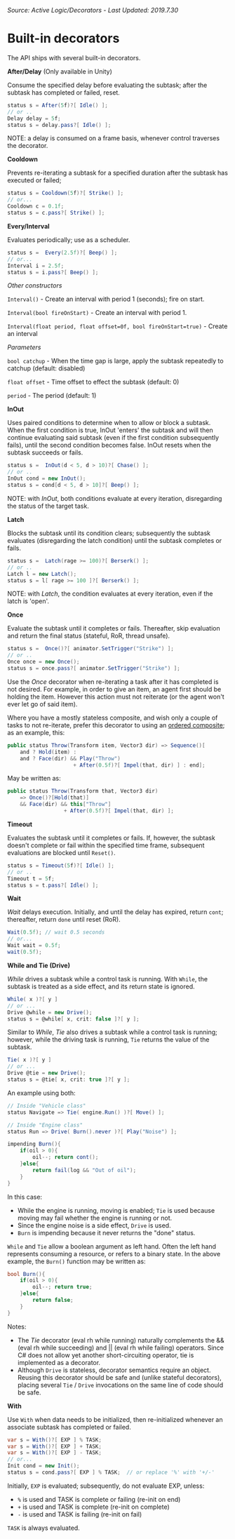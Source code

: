 *Source: Active Logic/Decorators - Last Updated: 2019.7.30*

# Built-in decorators

The API ships with several built-in decorators.

**After/Delay** (Only available in Unity)

Consume the specified delay before evaluating the subtask; after the subtask has completed or failed, reset.

```cs
status s = After(5f)?[ Idle() ];
// or ..
Delay delay = 5f;
status s = delay.pass?[ Idle() ];
````

NOTE: a delay is consumed on a frame basis, whenever control traverses the decorator.

**Cooldown**

Prevents re-iterating a subtask for a specified duration after the subtask has executed or failed;

```cs
status s = Cooldown(5f)?[ Strike() ];
// or...
Cooldown c = 0.1f;
status s = c.pass?[ Strike() ];
```

**Every/Interval**

Evaluates periodically; use as a scheduler.

```cs
status s =  Every(2.5f)?[ Beep() ];
// or...
Interval i = 2.5f;
status s = i.pass?[ Beep() ];
````

*Other constructors*

`Interval()` - Create an interval with period 1 (seconds); fire on start.

`Interval(bool fireOnStart)` - Create an interval with period 1.

`Interval(float period, float offset=0f, bool fireOnStart=true)` - Create an interval

*Parameters*

`bool catchup` - When the time gap is large, apply the subtask repeatedly to catchup (default: disabled)

`float offset` - Time offset to effect the subtask (default: 0)

`period` - The period (default: 1)

**InOut**

Uses paired conditions to determine when to allow or block a subtask. When the first condition is true, InOut 'enters' the subtask and will then continue evaluating said subtask (even if the first condition subsequently fails), until the second condition becomes false.
InOut resets when the subtask succeeds or fails.

```cs
status s =  InOut(d < 5, d > 10)?[ Chase() ];
// or ..
InOut cond = new InOut();
status s = cond[d < 5, d > 10]?[ Beep() ];
````

NOTE: with *InOut*, both conditions evaluate at every iteration, disregarding the status of the target task.

**Latch**

Blocks the subtask until its condition clears; subsequently the subtask evaluates (disregarding the latch condition) until the subtask completes or fails.

```cs
status s =  Latch(rage >= 100)?[ Berserk() ];
// or ..
Latch l = new Latch();
status s = l[ rage >= 100 ]?[ Berserk() ];
````

NOTE: with *Latch*, the condition evaluates at every iteration, even if the latch is 'open'.

**Once**

Evaluate the subtask until it completes or fails. Thereafter, skip evaluation and return the final status (stateful, RoR, thread unsafe).

```cs
status s =  Once()?[ animator.SetTrigger("Strike") ];
// or ..
Once once = new Once();
status s = once.pass?[ animator.SetTrigger("Strike") ];
````

Use the *Once* decorator when re-iterating a task after it has completed is not desired. For example, in order to give an item, an agent first should be holding the item. However this action must not reiterate (or the agent won't ever let go of said item).

Where you have a mostly stateless composite, and wish only a couple of tasks to not re-iterate, prefer this decorator to using an  [ordered composite](OrderedComposites.md); as an example, this:

```cs
public status Throw(Transform item, Vector3 dir) => Sequence()[
    and ? Hold(item) :
    and ? Face(dir) && Play("Throw")
                     + After(0.5f)?[ Impel(that, dir) ] : end];
```

May be written as:

```cs
public status Throw(Transform that, Vector3 dir)
    => Once()?[Hold(that)]
    && Face(dir) && this["Throw"]
                  + After(0.5f)?[ Impel(that, dir) ];
```

**Timeout**

Evaluates the subtask until it completes or fails. If, however, the subtask doesn't complete or fail within the specified time frame, subsequent evaluations are blocked until `Reset()`.

```cs
status s = Timeout(5f)?[ Idle() ];
// or ..
Timeout t = 5f;
status s = t.pass?[ Idle() ];
````

**Wait**

*Wait* delays execution.
Initially, and until the delay has expired, return `cont`; thereafter, return `done` until reset (RoR).

```cs
Wait(0.5f); // wait 0.5 seconds
// or...
Wait wait = 0.5f;
wait(0.5f);
```

**While and Tie (Drive)**

*While* drives a subtask while a control task is running. With `While`, the subtask is treated as a side effect, and its return state is ignored.

```cs
While( x )?[ y ]
// or ...
Drive @while = new Drive();
status s = @while[ x, crit: false ]?[ y ];
```

Similar to *While*, *Tie* also drives a subtask while a control task is running; however, while the driving task is running, `Tie` returns the value of the subtask.

```cs
Tie( x )?[ y ]
// or ...
Drive @tie = new Drive();
status s = @tie[ x, crit: true ]?[ y ];
```

An example using both:

```cs
// Inside "Vehicle class"
status Navigate => Tie( engine.Run() )?[ Move() ];

// Inside "Engine class"
status Run => Drive( Burn().never )?[ Play("Noise") ];

impending Burn(){
    if(oil > 0){
        oil--; return cont();
    }else{
        return fail(log && "Out of oil");
    }
}
```

In this case:
- While the engine is running, moving is enabled; `Tie` is used because moving may fail whether the engine is running or not.
- Since the engine noise is a side effect, `Drive` is used.
- `Burn` is impending because it never returns the "done" status.

`While` and `Tie` allow a boolean argument as left hand. Often the left hand represents consuming a resource, or refers to a binary state. In the above example, the `Burn()` function may be written as:

```cs
bool Burn(){
    if(oil > 0){
        oil--; return true;
    }else{
        return false;
    }
}
```

Notes:

- The *Tie* decorator (eval rh while running) naturally complements the && (eval rh while succeeding) and || (eval rh while failing) operators. Since C# does not allow yet another short-circuiting operator, tie is implemented as a decorator.
- Although `Drive` is stateless, decorator semantics require an object. Reusing this decorator should be safe and (unlike stateful decorators), placing several `Tie` / `Drive` invocations on the same line of code should be safe.

**With**

Use `With` when data needs to be initialized, then re-initialized whenever an associate subtask has completed or failed.


```cs
var s = With()?[ EXP ] % TASK;
var s = With()?[ EXP ] + TASK;
var s = With()?[ EXP ] - TASK;
// or...
Init cond = new Init();
status s = cond.pass?[ EXP ] % TASK;  // or replace '%' with '+/-'
```

Initially, `EXP` is evaluated; subsequently, do not evaluate EXP, unless:

- `%` is used and TASK is complete or failing (re-init on end)
- `+` is used and TASK is complete (re-init on complete)
- `-` is used and TASK is failing (re-init on fail)

`TASK` is always evaluated.
